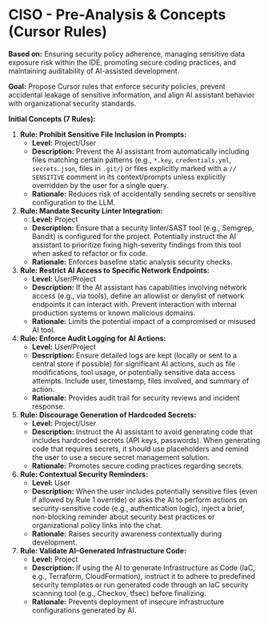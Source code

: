 # CISO - Pre-Analysis & Concepts (Cursor Rules)

**Based on:** Ensuring security policy adherence, managing sensitive data exposure risk within the IDE, promoting secure coding practices, and maintaining auditability of AI-assisted development.

**Goal:** Propose Cursor rules that enforce security policies, prevent accidental leakage of sensitive information, and align AI assistant behavior with organizational security standards.

**Initial Concepts (7 Rules):**

1.  **Rule: Prohibit Sensitive File Inclusion in Prompts:**
    *   **Level:** Project/User
    *   **Description:** Prevent the AI assistant from automatically including files matching certain patterns (e.g., `*.key`, `credentials.yml`, `secrets.json`, files in `.git/`) or files explicitly marked with a `// SENSITIVE` comment in its context/prompts unless explicitly overridden by the user for a single query.
    *   **Rationale:** Reduces risk of accidentally sending secrets or sensitive configuration to the LLM.
2.  **Rule: Mandate Security Linter Integration:**
    *   **Level:** Project
    *   **Description:** Ensure that a security linter/SAST tool (e.g., Semgrep, Bandit) is configured for the project. Potentially instruct the AI assistant to prioritize fixing high-severity findings from this tool when asked to refactor or fix code.
    *   **Rationale:** Enforces baseline static analysis security checks.
3.  **Rule: Restrict AI Access to Specific Network Endpoints:**
    *   **Level:** User/Project
    *   **Description:** If the AI assistant has capabilities involving network access (e.g., via tools), define an allowlist or denylist of network endpoints it can interact with. Prevent interaction with internal production systems or known malicious domains.
    *   **Rationale:** Limits the potential impact of a compromised or misused AI tool.
4.  **Rule: Enforce Audit Logging for AI Actions:**
    *   **Level:** User/Project
    *   **Description:** Ensure detailed logs are kept (locally or sent to a central store if possible) for significant AI actions, such as file modifications, tool usage, or potentially sensitive data access attempts. Include user, timestamp, files involved, and summary of action.
    *   **Rationale:** Provides audit trail for security reviews and incident response.
5.  **Rule: Discourage Generation of Hardcoded Secrets:**
    *   **Level:** Project/User
    *   **Description:** Instruct the AI assistant to avoid generating code that includes hardcoded secrets (API keys, passwords). When generating code that requires secrets, it should use placeholders and remind the user to use a secure secret management solution.
    *   **Rationale:** Promotes secure coding practices regarding secrets.
6.  **Rule: Contextual Security Reminders:**
    *   **Level:** User
    *   **Description:** When the user includes potentially sensitive files (even if allowed by Rule 1 override) or asks the AI to perform actions on security-sensitive code (e.g., authentication logic), inject a brief, non-blocking reminder about security best practices or organizational policy links into the chat.
    *   **Rationale:** Raises security awareness contextually during development.
7.  **Rule: Validate AI-Generated Infrastructure Code:**
    *   **Level:** Project
    *   **Description:** If using the AI to generate Infrastructure as Code (IaC, e.g., Terraform, CloudFormation), instruct it to adhere to predefined security templates or run generated code through an IaC security scanning tool (e.g., Checkov, tfsec) before finalizing.
    *   **Rationale:** Prevents deployment of insecure infrastructure configurations generated by AI. 